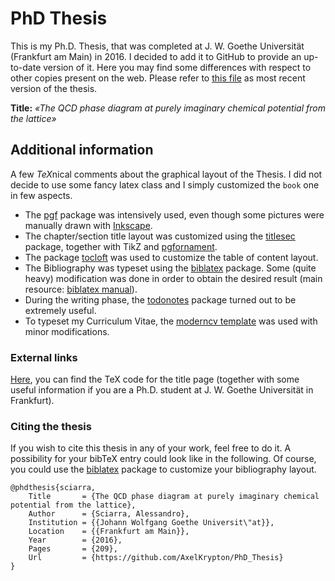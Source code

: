 # PhD Thesis

This is my Ph.D. Thesis, that was completed at J. W. Goethe Universität (Frankfurt am Main) in 2016.
I decided to add it to GitHub to provide an up-to-date version of it.
Here you may find some differences with respect to other copies present on the web.
Please refer to [this file](Sciarra_Thesis_digital.pdf) as most recent version of the thesis.

**Title:** *«The QCD phase diagram at purely imaginary chemical potential from the lattice»*

## Additional information
A few *TeX*nical comments about the graphical layout of the Thesis.
I did not decide to use some fancy latex class and I simply customized the `book` one in few aspects.
- The [pgf](https://www.ctan.org/pkg/pgf) package was intensively used, even though some pictures were manually drawn with [Inkscape](https://inkscape.org/en/).
- The chapter/section title layout was customized using the [titlesec](https://www.ctan.org/pkg/titlesec) package, together with TikZ and [pgfornament](https://www.ctan.org/pkg/pgfornament).
- The package [tocloft](https://www.ctan.org/pkg/tocloft) was used to customize the table of content layout.
- The Bibliography was typeset using the [biblatex](https://www.ctan.org/pkg/biblatex) package. Some (quite heavy) modification was done in order to obtain the desired result (main resource: [biblatex manual](http://mirrors.ctan.org/macros/latex/contrib/biblatex/doc/biblatex.pdf)).
- During the writing phase, the [todonotes](https://www.ctan.org/pkg/todonotes) package turned out to be extremely useful.
- To typeset my Curriculum Vitae, the [moderncv template](http://www.latextemplates.com/template/moderncv-cv-and-cover-letter) was used with minor modifications.

### External links
[Here](https://github.com/AxelKrypton/Goethe_University_PhD_thesis_bureaucracy), you can find the TeX code for the title page (together with some useful information if you are a Ph.D. student at J. W. Goethe Universität in Frankfurt).

### Citing the thesis
If you wish to cite this thesis in any of your work, feel free to do it.
A possibility for your bibTeX entry could look like in the following.
Of course, you could use the [biblatex](https://www.ctan.org/pkg/biblatex) package to customize your bibliography layout.
```
@phdthesis{sciarra,
    Title       = {The QCD phase diagram at purely imaginary chemical potential from the lattice},
    Author      = {Sciarra, Alessandro},
    Institution = {{Johann Wolfgang Goethe Universit\"at}},
    Location    = {{Frankfurt am Main}},
    Year        = {2016},
    Pages       = {209},
    Url         = {https://github.com/AxelKrypton/PhD_Thesis}
}
```
